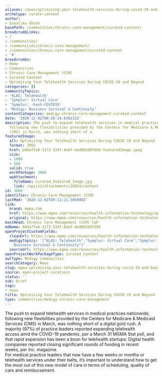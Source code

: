 ```yaml
---
aliases: /news/optimizing-your-telehealth-services-during-covid-19-and-beyond
archetype: curate-content
author:
- Sonalika Ghosh
basePath: /communities/chronic-care-management/curated-content/
breadcrumbLinks:
- /
- /communities/
- /communities/chronic-care-management/
- /communities/chronic-care-management/curated-content
- '#'
breadcrumbs:
- Home
- Communities
- Chronic Care Management (CCM)
- Curated Content
- Optimizing Your Telehealth Services During COVID-19 and Beyond
categories: []
communityTopics:
- 'KLAS: Telehealth'
- 'Symplur: Virtual Care'
- 'Symplur: -hash-COVID19'
- 'Medigy: Business Survival & Continuity'
contentCategories: medigy-chronic-care-management-curated-content
date: '2020-12-02T08:26:14.030215Z'
description: The push to expand telehealth services in medical practices nationwide,
  following new flexibilities provided by the Centers for Medicare & Medicaid Services
  (CMS) in March, was nothing short of a
featuredImage:
  alt: Optimizing Your Telehealth Services During COVID-19 and Beyond
  format: JPEG
  href: b0da7fa8-3172-524f-8ebf-ded0b5d97d94-featuredImage.jpeg
  size:
  - 1080
  - 566
  valid: true
  workPackage: 3866
  wpAttachment:
    fileName: Curated_Featured_Image.jpg
    link: /api/v3/attachments/10054/content
id: 3866
identifier: Chronic Care Management (CCM)
lastMod: '2020-12-02T09:12:21.505000Z'
link:
  brand: mgma.com
  href: https://www.mgma.com/resources/health-information-technology/optimzing-your-telehealth-services-during-covid-19
  original: https://www.mgma.com/resources/health-information-technology/optimzing-your-telehealth-services-during-covid-19
mastHead: Chronic Care Management (CCM) CoP
mdName: b0da7fa8-3172-524f-8ebf-ded0b5d97d94
openProjectCustomFields:
  cleanUrl: https://www.mgma.com/resources/health-information-technology/optimzing-your-telehealth-services-during-covid-19
  medigyTopics: '["KLAS: Telehealth","Symplur: Virtual Care","Symplur: #COVID19","Medigy:
    Business Survival & Continuity"]'
  sourceUrl: https://www.mgma.com/resources/health-information-technology/optimzing-your-telehealth-services-during-covid-19
openProjectWorkPackageType: Curated Content
owlType: Medigy Communities
searchCategory: News
slug: mgma-optimizing-your-telehealth-services-during-covid-19-and-beyond
source: open-project-curations
status: ''
sub: brief
tags:
- news
title: Optimizing Your Telehealth Services During COVID-19 and Beyond
type: communities/medigy-chronic-care-management
---
```


The push to expand telehealth services in medical practices nationwide, following new flexibilities provided by the Centers for Medicare &amp; Medicaid Services (CMS) in March, was nothing short of a digital gold rush. A majority (97%) of practice leaders reported expanding telehealth access amid the COVID-19 pandemic, per a March 31 MGMA Stat poll, and that rapid expansion has been a boon for telehealth startups: Digital health companies reported closing significant rounds of funding in recent weeks, per _Inc._ magazine.  
For medical practice leaders that now have a few weeks or months or telehealth services under their belts, it’s important to understand how to get the most out of this new model of care in terms of scheduling, quality of care and reimbursement.